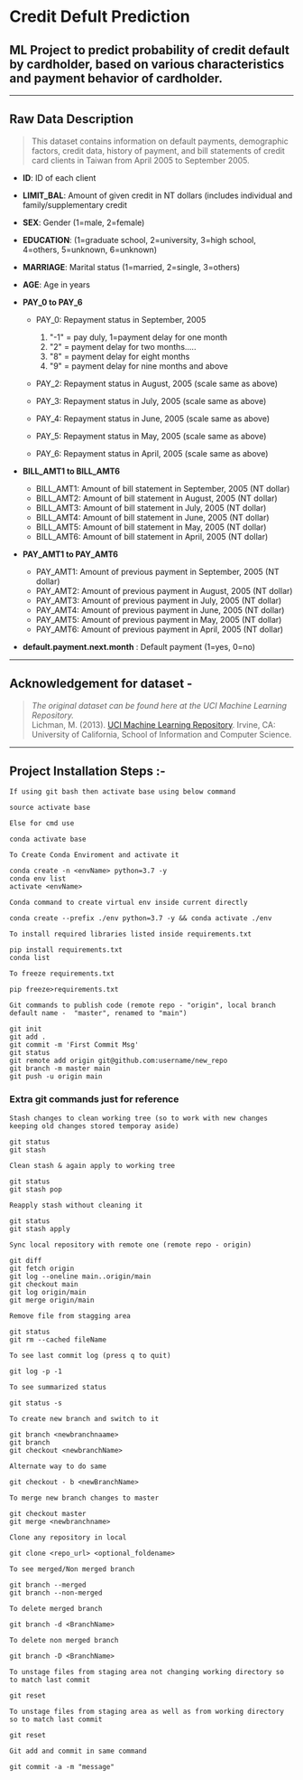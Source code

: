 # Credit Defult Prediction
  ML Project to predict probability of credit default by  cardholder, based on  various characteristics 
  and payment behavior of cardholder.  
---
***
     
## Raw Data Description

> This dataset contains information on default payments, demographic factors, credit data, history of payment, and bill statements of credit card clients in Taiwan from April 2005 to September 2005.


* **ID**: ID of each client

* **LIMIT_BAL**: Amount of given credit in NT dollars (includes individual and family/supplementary credit

* **SEX**: Gender (1=male, 2=female)

* **EDUCATION**: (1=graduate school, 2=university, 3=high school, 4=others, 5=unknown, 6=unknown)

* **MARRIAGE**: Marital status (1=married, 2=single, 3=others)

* **AGE**: Age in years

* **PAY_0 to PAY_6**
  * PAY_0: Repayment status in September, 2005
    1. "-1" = pay duly, 1=payment delay for one month
    2. "2" = payment delay for two months.....
    3. "8" = payment delay for eight months 
    4. "9" = payment delay for nine months and above  
     

  * PAY_2: Repayment status in August, 2005 (scale same as above)
  * PAY_3: Repayment status in July, 2005 (scale same as above)
  * PAY_4: Repayment status in June, 2005 (scale same as above)
  * PAY_5: Repayment status in May, 2005 (scale same as above)
  * PAY_6: Repayment status in April, 2005 (scale same as above)

* **BILL_AMT1 to BILL_AMT6** 
  * BILL_AMT1: Amount of bill statement in September, 2005 (NT dollar)
  * BILL_AMT2: Amount of bill statement in August, 2005 (NT dollar)
  * BILL_AMT3: Amount of bill statement in July, 2005 (NT dollar)
  * BILL_AMT4: Amount of bill statement in June, 2005 (NT dollar)
  * BILL_AMT5: Amount of bill statement in May, 2005 (NT dollar)
  * BILL_AMT6: Amount of bill statement in April, 2005 (NT dollar)

* **PAY_AMT1 to PAY_AMT6**
  * PAY_AMT1: Amount of previous payment in September, 2005 (NT dollar)
  * PAY_AMT2: Amount of previous payment in August, 2005 (NT dollar)
  * PAY_AMT3: Amount of previous payment in July, 2005 (NT dollar)
  * PAY_AMT4: Amount of previous payment in June, 2005 (NT dollar)
  * PAY_AMT5: Amount of previous payment in May, 2005 (NT dollar)
  * PAY_AMT6: Amount of previous payment in April, 2005 (NT dollar)

* **default.payment.next.month** : Default payment (1=yes, 0=no)
***
## Acknowledgement for dataset -
>*The original dataset can be found here at the UCI Machine Learning Repository.*\
Lichman, M. (2013). [UCI Machine Learning Repository](http://archive.ics.uci.edu/ml). Irvine, CA: University of California, School of Information and Computer Science.

---
## Project Installation Steps :-

`If using git bash then activate base using below command`
```buildoutcfg
source activate base
```

`Else for cmd use`
```
conda activate base
```

 `To Create Conda Enviroment and activate it` 
```buildoutcfg
conda create -n <envName> python=3.7 -y
conda env list
activate <envName>
```

`Conda command to create virtual env inside current directly`
```
conda create --prefix ./env python=3.7 -y && conda activate ./env
```

`To install required libraries listed inside requirements.txt `
```buildoutcfg
pip install requirements.txt
conda list
```

`To freeze requirements.txt`
```buildoutcfg
pip freeze>requirements.txt
```

`Git commands to publish code (remote repo - "origin", local branch default name -  "master", renamed to "main") `
```buildoutcfg 
git init 
git add .
git commit -m 'First Commit Msg'
git status 
git remote add origin git@github.com:username/new_repo
git branch -m master main
git push -u origin main
```

### Extra git commands just for reference
`Stash changes to clean working tree (so to work with new changes keeping old changes stored temporay aside)`
```
git status
git stash
```
`Clean stash & again apply to working tree`
```
git status
git stash pop
```
`Reapply stash without cleaning it`
```
git status
git stash apply
```

`Sync local repository with remote one (remote repo - origin)`
```
git diff
git fetch origin
git log --oneline main..origin/main
git checkout main
git log origin/main
git merge origin/main
```

`Remove file from stagging area`
```
git status
git rm --cached fileName
```

`To see last commit log (press q to quit)`
```
git log -p -1
```

`To see summarized status`
```
git status -s
```

`To create new branch and switch to it`
```
git branch <newbranchnaame>
git branch
git checkout <newbranchName>
```
`Alternate way to do same `
```
git checkout - b <newBranchName>
```

`To merge new branch changes to master`
```
git checkout master
git merge <newbranchname>
```

`Clone any repository in local`
```
git clone <repo_url> <optional_foldename>
``` 

`To see merged/Non merged branch`
```
git branch --merged
git branch --non-merged
```

`To delete merged branch`
```
git branch -d <BranchName>
```

`To delete non merged branch`
```
git branch -D <BranchName>
```

`To unstage files from staging area not changing working directory so to match last commit`
```
git reset
```

`To unstage files from staging area as well as from working directory so to match last commit`
```
git reset
```
`Git add and commit in same command`
```
git commit -a -m "message"
```

